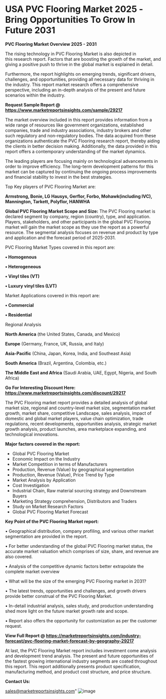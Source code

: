 # USA PVC Flooring Market 2025 -Bring Opportunities To Grow In Future 2031

<Strong> PVC Flooring Market Overview 2025 - 2031</strong>

The rising technology in PVC Flooring Market is also depicted in this research report. Factors that are boosting the growth of the market, and giving a positive push to thrive in the global market is explained in detail.

Furthermore, the report highlights on emerging trends, significant drivers, challenges, and opportunities, providing all necessary data for thriving in the industry. This report market research offers a comprehensive perspective, including an in-depth analysis of the present and future scenarios within the industry.

<strong>Request Sample Report @ <a href=https://www.marketreportsinsights.com/sample/29217>https://www.marketreportsinsights.com/sample/29217</a></strong>

The market overview included in this report provides information from a wide range of resources like government organizations, established companies, trade and industry associations, industry brokers and other such regulatory and non-regulatory bodies. The data acquired from these organizations authenticate the PVC Flooring research report, thereby aiding the clients in better decision making. Additionally, the data provided in this report offers a contemporary understanding of the market dynamics.

The leading players are focusing mainly on technological advancements in order to improve efficiency. The long-term development patterns for this market can be captured by continuing the ongoing process improvements and financial stability to invest in the best strategies.

Top Key players of PVC Flooring Market are:

<strong>Armstrong, Bonie, LG Hausys, Gerflor, Forbo, Mohawk(including IVC), Mannington, Tarkett, Polyflor, HANWHA</strong>

<strong><b>Global PVC Flooring Market Scope and Size:</b></strong>
The PVC Flooring market is declared segment by company, region (country), type, and application. Players, stakeholders, and other participants in the global PVC Flooring market will gain the market scope as they use the report as a powerful resource. The segmental analysis focuses on revenue and product by type and application and the forecast period of 2025-2031.

PVC Flooring Market Types covered in this report are:

<strong>• Homogenous

• Heterogeneous

• Vinyl tiles (VT)

• Luxury vinyl tiles (LVT)</strong>

Market Applications covered in this report are:

<strong>• Commercial

• Residential</strong> 

Regional Analysis

<strong>North America</strong> (the United States, Canada, and Mexico)

<strong>Europe</strong> (Germany, France, UK, Russia, and Italy)

<strong>Asia-Pacific</strong> (China, Japan, Korea, India, and Southeast Asia)

<strong>South America</strong> (Brazil, Argentina, Colombia, etc.)

<strong>The Middle East and Africa</strong> (Saudi Arabia, UAE, Egypt, Nigeria, and South Africa)

<strong>Go For Interesting Discount Here: <a href=https://www.marketreportsinsights.com/discount/29217>https://www.marketreportsinsights.com/discount/29217</a></strong>

The PVC Flooring market report provides a detailed analysis of global market size, regional and country-level market size, segmentation market growth, market share, competitive Landscape, sales analysis, impact of domestic and global market players, value chain optimization, trade regulations, recent developments, opportunities analysis, strategic market growth analysis, product launches, area marketplace expanding, and technological innovations.

<strong><b>Major factors covered in the report:</b></strong>
<ul>
  <li>Global PVC Flooring Market </li>
  <li>Economic Impact on the Industry</li>
  <li>Market Competition in terms of Manufacturers</li>
  <li>Production, Revenue (Value) by geographical segmentation</li>
  <li>Production, Revenue (Value), Price Trend by Type</li>
  <li>Market Analysis by Application</li>
  <li>Cost Investigation</li>
  <li>Industrial Chain, Raw material sourcing strategy and Downstream Buyers</li>
  <li>Marketing Strategy comprehension, Distributors and Traders</li>
  <li>Study on Market Research Factors</li>
  <li>Global PVC Flooring Market Forecast</li>
</ul>

<strong><b>Key Point of the PVC Flooring Market report:</b></strong>

• Geographical distribution, company profiling, and various other market segmentation are provided in the report.

• For better understanding of the global PVC Flooring market status, the accurate market valuation which comprises of size, share, and revenue are also covered.

• Analysis of the competitive dynamic factors better extrapolate the complete market overview

• What will be the size of the emerging PVC Flooring market in 2031?

• The latest trends, opportunities and challenges, and growth drivers provide better construal of the PVC Flooring Market.

• In-detail industrial analysis, sales study, and production understanding shed more light on the future market growth rate and scope.

• Report also offers the opportunity for customization as per the customer request.

<strong><b>View Full Report @ <a href=https://marketreportsinsights.com/industry-forecast/pvc-flooring-market-forecast-by-geography-29217>https://marketreportsinsights.com/industry-forecast/pvc-flooring-market-forecast-by-geography-29217</a></b></strong>


At last, the PVC Flooring Market report includes investment come analysis and development trend analysis. The present and future opportunities of the fastest growing international industry segments are coated throughout this report. This report additionally presents product specification, manufacturing method, and product cost structure, and price structure.

<strong>Contact Us:</strong>

sales@marketreportsinsights.com"
![image](https://github.com/user-attachments/assets/b3a77f2b-0b26-4016-b180-3e9e0b209b9d)
